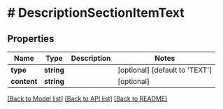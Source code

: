 # # DescriptionSectionItemText

## Properties

Name | Type | Description | Notes
------------ | ------------- | ------------- | -------------
**type** | **string** |  | [optional] [default to 'TEXT']
**content** | **string** |  | [optional]

[[Back to Model list]](../../README.md#models) [[Back to API list]](../../README.md#endpoints) [[Back to README]](../../README.md)
